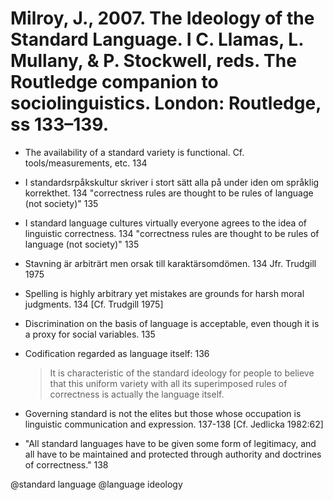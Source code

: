 # Milroy, J., 2007. The Ideology of the Standard Language.  I C. Llamas, L. Mullany, & P. Stockwell, reds. The Routledge companion to sociolinguistics. London: Routledge, ss 133–139.

- The availability of a standard variety is functional. Cf. tools/measurements, etc. 134

- I standardsrpåkskultur skriver i stort sätt alla på under iden om språklig korrekthet. 134 "correctness rules are thought to be rules of language (not society)" 135
- I standard language cultures virtually everyone agrees to the idea of linguistic correctness. 134 "correctness rules are thought to be rules of language (not society)" 135

- Stavning är arbiträrt men orsak till karaktärsomdömen. 134 Jfr. Trudgill 1975
- Spelling is highly arbitrary yet mistakes are grounds for harsh moral judgments. 134 [Cf. Trudgill 1975]

- Discrimination on the basis of language is acceptable, even though it is a proxy for social variables. 135

- Codification regarded as language itself: 136

    > It is characteristic of the standard ideology for people to believe that this uniform variety with all its superimposed rules of correctness is actually the language itself.

- Governing standard is not the elites but those whose occupation is linguistic communication and expression. 137-138 [Cf. Jedlicka 1982:62]

- "All standard languages have to be given some form of legitimacy, and all have to be maintained and protected through authority and doctrines of correctness." 138

@standard language
@language ideology
